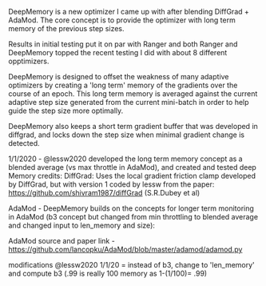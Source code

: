 DeepMemory is a new optimizer I came up with after blending DiffGrad + AdaMod.  The core concept is to provide the optimizer with
long term memory of the previous step sizes. 

Results in initial testing put it on par with Ranger and both Ranger and DeepMemory topped the recent testing I did with about 8 different opptimizers.


DeepMemory is designed to offset the weakness of many adaptive optimizers by creating a 'long term' memory of the gradients over the course of an epoch.
This long term memory is averaged against the current adaptive step size generated from the current mini-batch in order to help guide the step size more optimally.

DeepMemory also keeps a short term gradient buffer that was developed in diffgrad, and locks down the step size when minimal gradient change is detected.

1/1/2020 - @lessw2020 developed the long term memory concept as a blended average (vs max throttle in AdaMod), and created and tested deep Memory
credits:
DiffGrad:  Uses the local gradient friction clamp developed by DiffGrad, but with version 1 coded by lessw from the paper:
https://github.com/shivram1987/diffGrad (S.R.Dubey et al)

AdaMod - DeepMemory builds on the concepts for longer term monitoring in AdaMod (b3 concept but changed from min throttling to blended average and changed input to len_memory and size):

AdaMod source and paper link - https://github.com/lancopku/AdaMod/blob/master/adamod/adamod.py

modifications @lessw2020
1/1/20 = instead of b3, change to 'len_memory' and compute b3 (.99 is really 100 memory as 1-(1/100)= .99)
